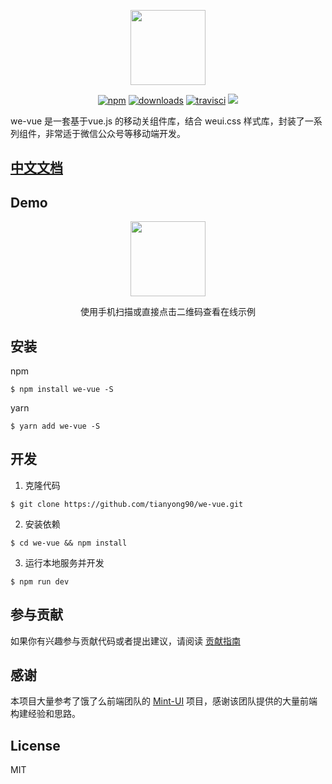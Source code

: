 <p align="center">
  <img width="120" height="120" src="https://raw.githubusercontent.com/tianyong90/we-vue/master/img/logo.png">
</p>

<p align="center">
  <a href="https://www.npmjs.com/package/we-vue"><img src="https://img.shields.io/npm/v/we-vue.svg" alt="npm"></a>
  <a href="https://npmjs.org/package/we-vue"><img src="https://img.shields.io/npm/dt/we-vue.svg" alt="downloads"></a>
  <a href="https://travis-ci.org/tianyong90/we-vue"><img src="https://travis-ci.org/tianyong90/we-vue.svg?branch=master" alt="travisci"></a>
  <a href="https://github.com/standard/standard"><img src="https://img.shields.io/badge/code_style-standard-brightgreen.svg"></a>
</p>


we-vue 是一套基于vue.js 的移动关组件库，结合 weui.css 样式库，封装了一系列组件，非常适于微信公众号等移动端开发。

## [中文文档](http://wevue.org)

## Demo

<div align="center">
  <a href="http://demo.wevue.org">
    <img src="https://raw.githubusercontent.com/tianyong90/we-vue/master/img/qrcode-demo.png" width="120">
  </a>
  <p align="center">使用手机扫描或直接点击二维码查看在线示例</p align="center">
</div>

## 安装

npm

```shell
$ npm install we-vue -S
```

yarn

```shell
$ yarn add we-vue -S
```

## 开发

1. 克隆代码

```shell
$ git clone https://github.com/tianyong90/we-vue.git
```

2. 安装依赖

```shell
$ cd we-vue && npm install
```

3. 运行本地服务并开发

```shell
$ npm run dev
```

## 参与贡献

如果你有兴趣参与贡献代码或者提出建议，请阅读 [贡献指南](https://github.com/tianyong90/we-vue/blob/master/.github/CONTRIBUTING.md)

## 感谢

本项目大量参考了饿了么前端团队的 [Mint-UI](https://github.com/ElemeFE/mint-ui) 项目，感谢该团队提供的大量前端构建经验和思路。

## License

MIT
